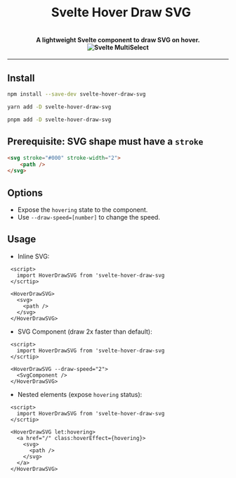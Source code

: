 <h1 align="center">
  <br class="hide-in-docs">&ensp;Svelte Hover Draw SVG
</h1>

<h4 align="center">
<br>A lightweight Svelte component to draw SVG on hover.</br>
<img src="https://drive.google.com/uc?id=1i1BOYb3WuSP5KpIsMoSe9aIH7-T3rzo_" alt="Svelte MultiSelect">
</h4>

---

## Install

```bash
npm install --save-dev svelte-hover-draw-svg

yarn add -D svelte-hover-draw-svg

pnpm add -D svelte-hover-draw-svg
```

## Prerequisite: SVG shape must have a `stroke`

```html
<svg stroke="#000" stroke-width="2">
	<path />
</svg>
```

## Options

- Expose the `hovering` state to the component.
- Use `--draw-speed=[number]` to change the speed.

## Usage

- Inline SVG:

```svelte
 <script>
   import HoverDrawSVG from 'svelte-hover-draw-svg
 </scrtip>

 <HoverDrawSVG>
   <svg>
     <path />
   </svg>
 </HoverDrawSVG>
```

- SVG Component (draw 2x faster than default):

```svelte
 <script>
   import HoverDrawSVG from 'svelte-hover-draw-svg
 </scrtip>

 <HoverDrawSVG --draw-speed="2">
   <SvgComponent />
 </HoverDrawSVG>
```

- Nested elements (expose `hovering` status):

```svelte
 <script>
   import HoverDrawSVG from 'svelte-hover-draw-svg
 </scrtip>

 <HoverDrawSVG let:hovering>
   <a href="/" class:hoverEffect={hovering}>
     <svg>
       <path />
     </svg>
   </a>
 </HoverDrawSVG>
```
